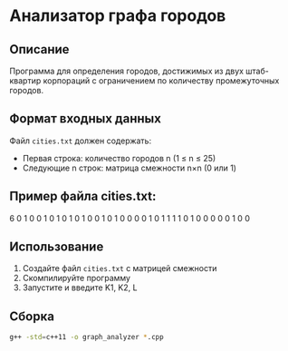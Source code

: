 # Анализатор графа городов

## Описание
Программа для определения городов, достижимых из двух штаб-квартир корпораций с ограничением по количеству промежуточных городов.

## Формат входных данных
Файл `cities.txt` должен содержать:
- Первая строка: количество городов n (1 ≤ n ≤ 25)
- Следующие n строк: матрица смежности n×n (0 или 1)

## Пример файла cities.txt:
6
0 1 0 0 1 0
1 0 1 0 1 0
0 1 0 1 0 0
0 0 1 0 1 1
1 1 0 1 0 0
0 0 0 1 0 0

## Использование
1. Создайте файл `cities.txt` с матрицей смежности
2. Скомпилируйте программу
3. Запустите и введите K1, K2, L

## Сборка
```bash
g++ -std=c++11 -o graph_analyzer *.cpp